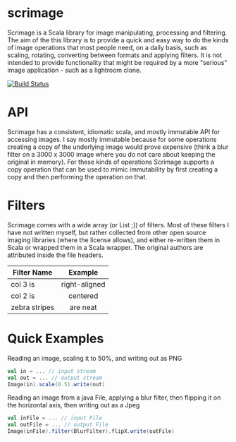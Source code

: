 scrimage
========

Scrimage is a Scala library for image manipulating, processing and filtering. The aim of the this library is to provide a
quick and easy way to do the kinds of image operations that most people need, on a daily basis, such as scaling, rotating,
converting between formats and applying filters. It is not intended to provide functionality that might be required by a
more "serious" image application - such as a lightroom clone.

[![Build Status](https://travis-ci.org/sksamuel/scrimage.png)](https://travis-ci.org/sksamuel/scrimage)

API
===

Scrimage has a consistent, idiomatic scala, and mostly immutable API for accessing images.
I say mostly immutable because for some operations creating a copy of the underlying image
would prove expensive (think a blur filter on a 3000 x 3000 image where you do not care about
keeping the original in memory). For these kinds of operations Scrimage supports a copy
operation that can be used to mimic immutability by first creating a copy and then performing
the operation on that.

Filters
=======

Scrimage comes with a wide array (or List ;)) of filters. Most of these filters I have not written myself,
but rather collected from other open source imaging libraries (where the license allows), and either re-written
them in Scala or wrapped them in a Scala wrapper. The original authors are attributed inside the file headers.

| Filter Name        | Example           |
| ------------- |:-------------:|
| col 3 is      | right-aligned |
| col 2 is      | centered      |
| zebra stripes | are neat      |

Quick Examples
===============

Reading an image, scaling it to 50%, and writing out as PNG
```scala
val in = ... // input stream
val out = ... // output stream
Image(in).scale(0.5).write(out)
```

Reading an image from a java File, applying a blur filter, then flipping it on the horizontal axis, then writing out as a Jpeg
```scala
val inFile = ... // input File
val outFile = ... // output File
Image(inFile).filter(BlurFilter).flipX.write(outFile)
```